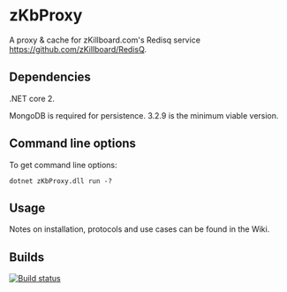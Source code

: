 # zKbProxy

A proxy & cache for zKillboard.com's Redisq service https://github.com/zKillboard/RedisQ.

## Dependencies

.NET core 2.

MongoDB is required for persistence. 3.2.9 is the minimum viable version.

## Command line options

To get command line options:

`dotnet zKbProxy.dll run -?`

## Usage 

Notes on installation, protocols and use cases can be found in the Wiki.

## Builds

[![Build status](https://ci.appveyor.com/api/projects/status/yeh7vtj8jasefuen?svg=true)](https://ci.appveyor.com/project/jameson2011/zkbproxy)

